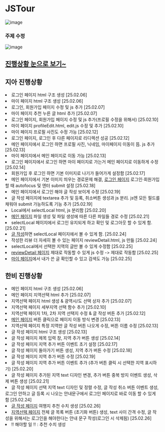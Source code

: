 # JSTour
![image](https://github.com/user-attachments/assets/eb9f5ccb-d0fc-470f-b5d4-54c5db3a09b9)
### 주제 수정
![image](https://github.com/user-attachments/assets/ced84a8e-75c8-4edb-acf8-d52315312725)


## <a href="https://ldr7xior.github.io/JSTour/" class="page">진행상황 눈으로 보기~</a>

## 지아 진행상황
<ur>
  <li>로그인 페이지 html 구조 생성 [25.02.06]</li>
  <li>마이 페이지 html 구조 생성 [25.02.06]</li>
  <li>로그인, 회원가입 페이지 수정 및 js 추가 [25.02.07]</li>
  <li>마이 페이지 추천 누른 글 html 추가 [25.02.07]</li>
  <li>로그인 페이지, 회원가입 페이지 수정 및 js 추가(프로필 수정을 위해서) [25.02.10]</li>
  <li>마이 페이지 profileEdit.html, edit.js 수정 및 추가 [25.02.10]</li>
  <li>마이 페이지 프로필 사진도 수정 가능 [25.02.12]</li>
  <li>로그인 페이지, 로그인 후 다른 페이지로 리디렉션 성공 [25.02.12]</li>
  <li>메인 페이지에서 로그인 하면 프로필 사진, 닉네임, 마이페이지 이동이 뜸. js 추가[25.02.13]</li>
  <li>마이 페이지에서 메인 페이지로 이동 가능 [25.02.13]</li>
  <li>로그인 페이지에서 로그인 하면 마이 페이지로 가는거 메인 페이지로 이동하게 수정 [25.02.14]</li>
  <li>회원가입 후 로그인 하면 기본 이미지로 나기가 들어가게 설정함 [25.02.17]</li>
  <li>메인 페이지에서 기본 이미지 띄우는 경로문제 해결, <a href="login" class="page">로그인 페이지</a> 로그인·회원가입할 때 autofocus 및 엔터 submit 설정 [25.02.18]</li>
  <li>메인 페이지에서 로그인 해야 글 작성 보이게 수정 [25.02.19]</li>
  <li>글 작성 페이지에 textarea 추가 및 등록, 취소버튼 생성과 js 분리. js엔 모든 필드를 채워야 submit 가능하도록 기능 추가 [25.02.19]</li>
  <li>Local에서 selectLocal html, js 분리함 [25.02.20]</li>
  <li><a href="mainpage" class="page">메인 페이지</a> 파일 생성 및 파일 생성에 따른 다른 파일들 경로 수정 [25.02.21]</li>
  <li>selectLocal 페이지에서 로그인 유지되게 하고 확인 및 로그아웃 할 수 있게 함. [25.02.21]</li>
  <li><a href="Writing" class="page">글 작성</a>하면 selectLocal 페이지에서 볼 수 있게 함. [25.02.24]</li>
  <li>작성한 리뷰 더 자세히 볼 수 있는 페이지 reviewDetail.html, js 만듦 [25.02.24]</li>
  <li>selectLocal에서 선택한 지역의 글만 볼 수 있게 수정함 [25.02.25]</li>
  <li><a href="Local" class="page">reviewDetail 페이지</a> 제대로 작동할 수 있게 js 수정 -> 제대로 작동함 [25.02.25]</li>
  <li><a href="myPage" class="page">마이 페이지</a>에서 내가 쓴 글 확인할 수 있고 검색도 가능 [25.02.25]</li>
</ur>

## 한비 진행상황
<ur>
  <li>메인 페이지 html 구조 생성 [25.02.06]</li>
  <li>메인 페이지 지역선택 html 추가 [25.02.07]</li>
  <li>지역선택 페이지 html 생성 & 광역시/도 선택 상자 추가 [25.02.07]</li>
  <li>지역선택 페이지 세부지역 선택 함수 추가 [25.02.10]</li>
  <li>지역선택 페이지 1차, 2차 지역 선택지 수정 & 글 작성 버튼 추가 [25.02.12]</li>
  <li><a href="mainpage.html" class="page">메인 페이지</a> 버튼 클릭으로 페이지 이동 방식 변경 [25.02.13]</li>
  <li>지역선택 페이지 특정 지역만 글 작성 버튼 나오게 수정, 버튼 이름 수정 [25.02.13]</li>
  <li>글 작성 페이지 html 구조 생성 [25.02.13]</li>
  <li>글 작성 페이지 제목 입력 창, 지역 추가 버튼 생성 [25.02.14]</li>
  <li>글 작성 페이지 지역 추가 버튼 이벤트 초기 설정 [25.02.17]</li>
  <li>글 작성 페이지 돌아가기 버튼 생성, 지역 추가 버튼 수정 [25.02.18]</li>
  <li>글 작성 페이지 지역 추가 버튼 수정 [25.02.19]</li>
  <li>글 작성 페이지 지역 추가 버튼 이벤트 추가 (추가 버튼 클릭 시 선택한 지역 표시하기) [25.02.20]</li>
  <li>글 작성 페이지 추가된 지역 text 디자인 변경, 추가 버튼 중복 방지 이벤트 생성, 삭제 버튼 생성 [25.02.21]</li>
  <li>글 작성 페이지 선택 지역 text 디자인 및 정렬 수정, 글 작성 취소 버튼 이벤트 생성, 로그인 안하고 글 등록 시 나오는 안내문구에서 로그인 페이지로 바로 이동 할 수 있게 함 [25.02.24]</li>
  <li><a href="Writing" class="page">글 작성 페이지</a> 여행지 추천 수치 생성 [25.02.26]</li>
  <li><a href="Local" class="page">지역선택 페이지</a> 전체 글 목록 버튼 (초기화 버튼) 생성, text 사이 간격 수정, 글 작성을 위해서는 로그인을 해야한다는 안내 문구 작성(로그인 시 삭제됨) [25.02.26]</li>
  <li>!! 해야할 일 !! : 추천 수치 생성</li>
</ur>
